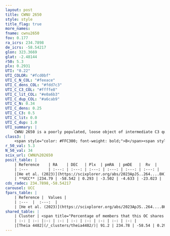 ```yaml
---
layout: post
title: CWNU 2650
style: style
title_flag: true
more_names: 
fname: cwnu2650
fov: 0.177
ra_icrs: 234.7898
de_icrs: -58.54217
glon: 323.3669
glat: -2.48144
r50: 5.3
plx: 0.2931
UTI: "0.22"
UTI_COLOR: "#fcd0bf"
UTI_C_N_COL: "#feeace"
UTI_C_dens_COL: "#fdd7c3"
UTI_C_C3_COL: "#ffffe8"
UTI_C_lit_COL: "#e0a6b3"
UTI_C_dup_COL: "#a6cab9"
UTI_C_N: 0.34
UTI_C_dens: 0.25
UTI_C_C3: 0.5
UTI_C_lit: 0.0
UTI_C_dup: 1.0
UTI_summary: |
    CWNU 2650 is a poorly populated, loose object of intermediate C3 quality. It was recently reported in the literature. This object shares a large percentage of members with a later reported entry.
class3: |
    <span style="color: #FFC300; font-weight: bold;">B</span><span style="color: #FFC300; font-weight: bold;">B</span>
r_50_val: 5.3
N_50_val: 34
scix_url: CWNU%202650
posit_table: |
    | Reference    | RA    | DEC   | Plx  | pmRA  | pmDE   |  Rv  |
    | :---         | :---: | :---: | :---: | :---: | :---: | :---: |
    |[He et al. (2023)](https://scixplorer.org/abs/2023ApJS..264....8H) | 234.812 | -58.529 | 0.299 | -3.506 | -4.623 | -25.44 |
    | **UCC** |234.79 | -58.542 | 0.293 | -3.502 | -4.633 | -23.023 | 
cds_radec: 234.7898,-58.54217
carousel: UCC
fpars_table: |
    | Reference |  Values |
    | :---  |  :---:  |
    | [He et al. (2023)](https://scixplorer.org/abs/2023ApJS..264....8H) | `A0=4.0, m-M=12.75, logAge=8.05` |
shared_table: |
    | Cluster | <span title="Percentage of members that this OC shares with the ones listed">%</span>   | RA   | DEC   | Plx   | pmRA  | pmDE  | Rv | UTI |
    | :-: | :-: |:-: | :-: | :-: | :-: | :-: | :-: | :-: |
    |[Theia 4482](/_clusters/theia4482/)| 91.2 | 234.78 | -58.54 | 0.29 | -3.5 | -4.64 | -23.82 |0.08 |
---
```

